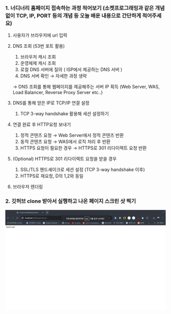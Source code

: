 ### 1. 너디너리 홈페이지 접속하는 과정 적어보기 (소켓프로그래밍과 같은 개념 없이 TCP, IP, PORT 등의 개념 등 오늘 배운 내용으로 간단하게 적어주세요)

1. 사용자가 브라우저에 url 입력
2. DNS 조회 (53번 포트 활용)

   1. 브라우저 캐시 조회
   2. 운영체제 캐시 조회
   3. 로컬 DNS 서버에 질의 ( ISP에서 제공하는 DNS 서버 )
   4. DNS 서버 확인 → 자세한 과정 생략

   → DNS 조회를 통해 웹페이지를 제공해주는 서버 IP 획득 (Web Server, WAS, Load Balancer, Reverse Proxy Server etc..)

3. DNS를 통해 얻은 IP로 TCP/IP 연결 설정
   1. TCP 3-way handshake 활용해 세션 설정하기
4. 연결 완료 후 HTTP요청 보내기
   1. 정적 콘텐츠 요청 → Web Server에서 정적 콘텐츠 반환
   2. 동적 콘텐츠 요청 → WAS에서 로직 처리 후 반환
   3. HTTPS 요청이 필요한 경우 → HTTPS로 301 리다이렉트 요청 반환
5. (Optional) HTTPS로 301 리다이렉트 요청을 받을 경우
   1. SSL/TLS 핸드셰이크로 세션 설정 (TCP 3-way handshake 이후)
   2. HTTPS로 재요청, D의 1,2와 동일
6. 브라우저 렌더링

### 2. 깃허브 clone 받아서 실행하고 나온 페이지 스크린 샷 찍기

![스크린샷](./mission00-2.png)
